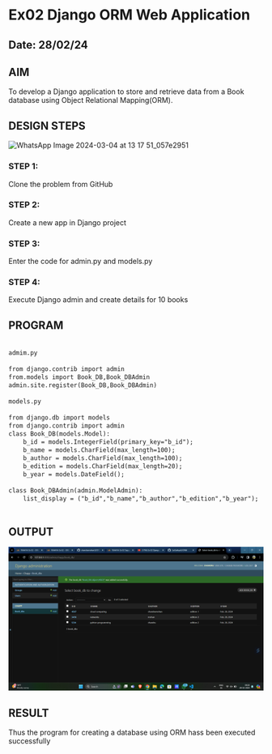 # Ex02 Django ORM Web Application
## Date: 28/02/24

## AIM
To develop a Django application to store and retrieve data from a Book database using Object Relational Mapping(ORM).

## DESIGN STEPS

![WhatsApp Image 2024-03-04 at 13 17 51_057e2951](https://github.com/chandramohan3/ORM/assets/142579775/c2ef54a1-6887-4d07-a638-526e2ced3f25)


### STEP 1:
Clone the problem from GitHub

### STEP 2:
Create a new app in Django project

### STEP 3:
Enter the code for admin.py and models.py

### STEP 4:
Execute Django admin and create details for 10 books

## PROGRAM
```

admim.py

from django.contrib import admin
from.models import Book_DB,Book_DBAdmin
admin.site.register(Book_DB,Book_DBAdmin)

models.py

from django.db import models
from django.contrib import admin
class Book_DB(models.Model):
    b_id = models.IntegerField(primary_key="b_id");
    b_name = models.CharField(max_length=100);
    b_author = models.CharField(max_length=100);
    b_edition = models.CharField(max_length=20);
    b_year = models.DateField();

class Book_DBAdmin(admin.ModelAdmin):
    list_display = ("b_id","b_name","b_author","b_edition","b_year");
    
```


## OUTPUT

![alt text](<Screenshot 2024-02-28 092112.png>)


## RESULT
Thus the program for creating a database using ORM hass been executed successfully

